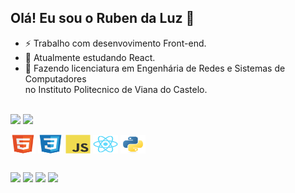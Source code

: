 ## Olá! Eu sou o Ruben da Luz  👋

- ⚡ Trabalho com desenvovimento Front-end.
- 🔭 Atualmente estudando React.
- 🌱 Fazendo licenciatura em Engenhária de Redes e Sistemas de Computadores <br/>
no Instituto Politecnico de Viana do Castelo.

##
<div style="display: flexbox; flex-direction: row;">
    <img align="center" height="180em" src="https://github-readme-stats.vercel.app/api?username=rubendaluz&show_icons=true&theme=github_dark">
    <img align="center" height="180em" src="https://github-readme-stats.vercel.app/api/top-langs/?username=rubendaluz&layout=compact">
</div>

<div><br/>
    <img align="center" width="40" height="30" src="https://raw.githubusercontent.com/devicons/devicon/master/icons/html5/html5-original.svg" alt="">
    <img align="center" width="40" height="30" src="https://raw.githubusercontent.com/devicons/devicon/master/icons/css3/css3-original.svg" alt="">
    <img align="center" width="40" height="30" src="https://raw.githubusercontent.com/devicons/devicon/master/icons/javascript/javascript-original.svg" alt="">
    <img align="center" width="40" height="30" src="https://raw.githubusercontent.com/devicons/devicon/master/icons/react/react-original.svg" alt="">
    <img align="center" width="40" height="30" src="https://raw.githubusercontent.com/devicons/devicon/master/icons/python/python-original.svg" alt="">
</div>

##
<div>
    <a href="mailto:rubendaluz684@gmail.com" target="_blank"><img src="https://img.shields.io/badge/Gmail-D14836?style=for-the-badge&logo=gmail&logoColor=white" target="_blank"></a>
    <a href="" target="_blank"><img src="https://img.shields.io/badge/Discord-7289DA?style=for-the-badge&logo=discord&logoColor=white" target="_blank"></a>
    <a href="www.linkedin.com/in/rubendaluz" target="_blank"><img src="https://img.shields.io/badge/LinkedIn-0077B5?style=for-the-badge&logo=linkedin&logoColor=white" target="_blank"></a>
    <a href="https://linguagemcp.blogspot.com/" target="_blank"><img src="https://img.shields.io/badge/Blogger-FF5722?style=for-the-badge&logo=blogger&logoColor=white" target="_blank"></a>
</div>
